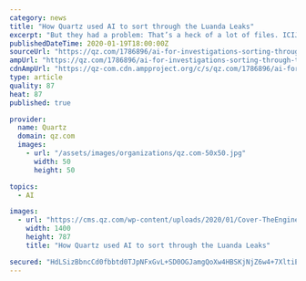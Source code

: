 ```yaml
---
category: news
title: "How Quartz used AI to sort through the Luanda Leaks"
excerpt: "But they had a problem: That’s a heck of a lot of files. ICIJ partnered with Quartz’s AI Studio to find a solution. We built a system using artificial intelligence to “read” all the documents and help journalists from Quartz, ICIJ and other partner organizations find the kinds of documents they expected in the cache of leaks ..."
publishedDateTime: 2020-01-19T18:00:00Z
sourceUrl: "https://qz.com/1786896/ai-for-investigations-sorting-through-the-luanda-leaks/"
ampUrl: "https://qz.com/1786896/ai-for-investigations-sorting-through-the-luanda-leaks/amp/"
cdnAmpUrl: "https://qz-com.cdn.ampproject.org/c/s/qz.com/1786896/ai-for-investigations-sorting-through-the-luanda-leaks/amp/"
type: article
quality: 87
heat: 87
published: true

provider:
  name: Quartz
  domain: qz.com
  images:
    - url: "/assets/images/organizations/qz.com-50x50.jpg"
      width: 50
      height: 50

topics:
  - AI

images:
  - url: "https://cms.qz.com/wp-content/uploads/2020/01/Cover-TheEngineer-V2.jpeg_effected_logo.jpg?quality=75&strip=all&w=1400"
    width: 1400
    height: 787
    title: "How Quartz used AI to sort through the Luanda Leaks"

secured: "HdLSizBbncCd0fbbtd0TJpNFxGvL+SD0OGJamgQoXw4HBSKjNjZ6w4+7XltiE/sBP+IJZRRjvt518XMvJ6b0o86RKjT0pSG9GKw4PD5oCKTJloQtgW643Bk1LvXFPcjWAvizR+I10tE3dWQznFXyNaYeFD3/5UPq3RIQi58Y8HB5h7qOX2E7852Rede05T+3iV68m5SObt8RBdcGHlWVJhancs/tQ5LvaAXXPSjSOlMGz1eTexv4ucdLpU3yyuMeI+YDsEcmkh3xlY6FDiOp6V1XieAGqNikFSjAfm0ItjCsqPWhBuURt7iu3F52lRo34sp0UajeokeFMuI31M9WbJSeQ74WwfpHe/Zz5Y1ZKiCTIVb+/D4ZzS6EMzuO7NLhckswdWiM1+1k5rc9Fx5fbVsZUnps+2CjDR2rebvH4S0S9a0bakQ+iOXfXkxq7rMuFGqMi9y/iBEHtXMFBLKnyw==;rOgv3CcGNVAZTdU28Fau1A=="
---
```


